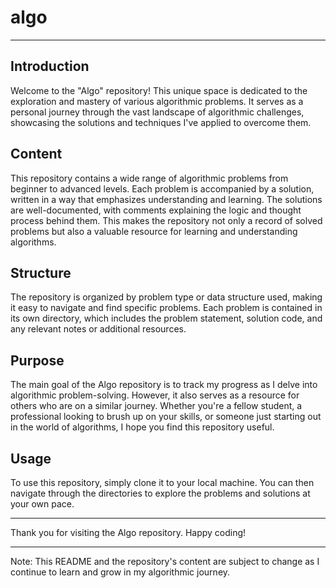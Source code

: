 # algo

---

## Introduction

Welcome to the "Algo" repository! This unique space is dedicated to the exploration and mastery of various algorithmic problems. It serves as a personal journey through the vast landscape of algorithmic challenges, showcasing the solutions and techniques I've applied to overcome them.

## Content

This repository contains a wide range of algorithmic problems from beginner to advanced levels. Each problem is accompanied by a solution, written in a way that emphasizes understanding and learning. The solutions are well-documented, with comments explaining the logic and thought process behind them. This makes the repository not only a record of solved problems but also a valuable resource for learning and understanding algorithms.

## Structure

The repository is organized by problem type or data structure used, making it easy to navigate and find specific problems. Each problem is contained in its own directory, which includes the problem statement, solution code, and any relevant notes or additional resources.

## Purpose

The main goal of the Algo repository is to track my progress as I delve into algorithmic problem-solving. However, it also serves as a resource for others who are on a similar journey. Whether you're a fellow student, a professional looking to brush up on your skills, or someone just starting out in the world of algorithms, I hope you find this repository useful.

## Usage

To use this repository, simply clone it to your local machine. You can then navigate through the directories to explore the problems and solutions at your own pace.

---

Thank you for visiting the Algo repository. Happy coding!

---

Note: This README and the repository's content are subject to change as I continue to learn and grow in my algorithmic journey.